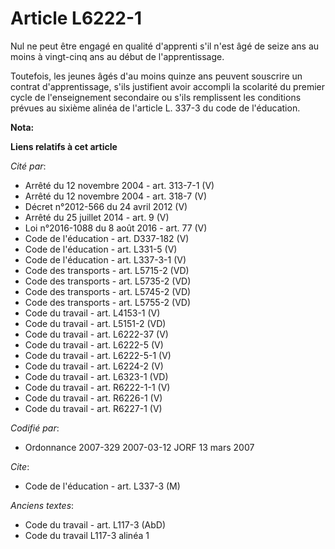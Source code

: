 # Article L6222-1

Nul ne peut être engagé en qualité d'apprenti s'il n'est âgé de seize ans au moins à vingt-cinq ans au début de
l'apprentissage.

Toutefois, les jeunes âgés d'au moins quinze ans peuvent souscrire un contrat d'apprentissage, s'ils justifient avoir
accompli la scolarité du premier cycle de l'enseignement secondaire ou s'ils remplissent les conditions prévues au sixième
alinéa de l'article L. 337-3 du code de l'éducation.

**Nota:**



**Liens relatifs à cet article**

_Cité par_:

  - Arrêté du 12 novembre 2004 - art. 313-7-1 (V)
  - Arrêté du 12 novembre 2004 - art. 318-7 (V)
  - Décret n°2012-566 du 24 avril 2012 (V)
  - Arrêté du 25 juillet 2014 - art. 9 (V)
  - Loi n°2016-1088 du 8 août 2016 - art. 77 (V)
  - Code de l'éducation - art. D337-182 (V)
  - Code de l'éducation - art. L331-5 (V)
  - Code de l'éducation - art. L337-3-1 (V)
  - Code des transports - art. L5715-2 (VD)
  - Code des transports - art. L5735-2 (VD)
  - Code des transports - art. L5745-2 (VD)
  - Code des transports - art. L5755-2 (VD)
  - Code du travail - art. L4153-1 (V)
  - Code du travail - art. L5151-2 (VD)
  - Code du travail - art. L6222-37 (V)
  - Code du travail - art. L6222-5 (V)
  - Code du travail - art. L6222-5-1 (V)
  - Code du travail - art. L6224-2 (V)
  - Code du travail - art. L6323-1 (VD)
  - Code du travail - art. R6222-1-1 (V)
  - Code du travail - art. R6226-1 (V)
  - Code du travail - art. R6227-1 (V)

_Codifié par_:

  - Ordonnance 2007-329 2007-03-12 JORF 13 mars 2007

_Cite_:

  - Code de l'éducation - art. L337-3 (M)

_Anciens textes_:

  - Code du travail - art. L117-3 (AbD)
  - Code du travail L117-3 alinéa 1
